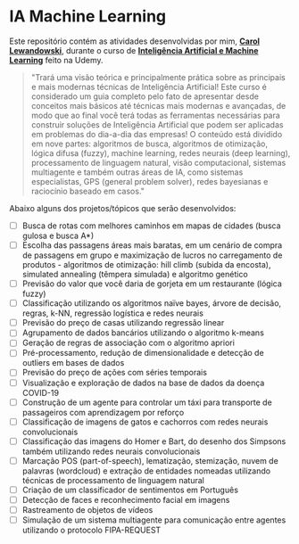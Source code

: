 # IA Machine Learning
Este repositório contém as atividades desenvolvidas por mim, __[Carol Lewandowski](https://www.linkedin.com/in/carol-lewandowski-92b226226/)__, durante o curso de __[Inteligência Artificial e Machine Learning](https://www.udemy.com/course/inteligencia-artificial-machine-learning-guia-completo/)__ feito na Udemy.

>"Trará uma visão teórica e principalmente prática sobre as principais e mais modernas técnicas de Inteligência Artificial! Este curso é considerado um guia completo pelo fato de apresentar desde conceitos mais básicos até técnicas mais modernas e avançadas, de modo que ao final você terá todas as ferramentas necessárias para construir soluções de Inteligência Artificial que podem ser aplicadas em problemas do dia-a-dia das empresas! O conteúdo está dividido em nove partes: algoritmos de busca, algoritmos de otimização, lógica difusa (fuzzy), machine learning, redes neurais (deep learning), processamento de linguagem natural, visão computacional, sistemas multiagente e também outras áreas de IA, como sistemas especialistas, GPS (general problem solver), redes bayesianas e raciocínio baseado em casos."

Abaixo alguns dos projetos/tópicos que serão desenvolvidos:
- [ ] Busca de rotas com melhores caminhos em mapas de cidades (busca gulosa e busca A*)
- [ ] Escolha das passagens áreas mais baratas, em um cenário de compra de passagens em grupo e maximização de lucros no carregamento de produtos - algoritmos de otimização: hill climb (subida da encosta), simulated annealing (têmpera simulada) e algoritmo genético
- [ ] Previsão do valor que você daria de gorjeta em um restaurante (lógica fuzzy)
- [ ] Classificação utilizando os algoritmos naïve bayes, árvore de decisão, regras, k-NN, regressão logística e redes neurais
- [ ] Previsão do preço de casas utilizando regressão linear
- [ ] Agrupamento de dados bancários utilizando o algoritmo k-means
- [ ] Geração de regras de associação com o algoritmo apriori
- [ ] Pré-processamento, redução de dimensionalidade e detecção de outliers em bases de dados
- [ ] Previsão do preço de ações com séries temporais
- [ ] Visualização e exploração de dados na base de dados da doença COVID-19
- [ ] Construção de um agente para controlar um táxi para transporte de passageiros com aprendizagem por reforço
- [ ] Classificação de imagens de gatos e cachorros com redes neurais convolucionais
- [ ] Classificação das imagens do Homer e Bart, do desenho dos Simpsons também utilizando redes neurais convolucionais
- [ ] Marcação POS (part-of-speech), lematização, stemização, nuvem de palavras (wordcloud) e extração de entidades nomeadas utilizando técnicas de processamento de linguagem natural
- [ ] Criação de um classificador de sentimentos em Português
- [ ] Detecção de faces e reconhecimento facial em imagens
- [ ] Rastreamento de objetos de vídeos
- [ ] Simulação de um sistema multiagente para comunicação entre agentes utilizando o protocolo FIPA-REQUEST
